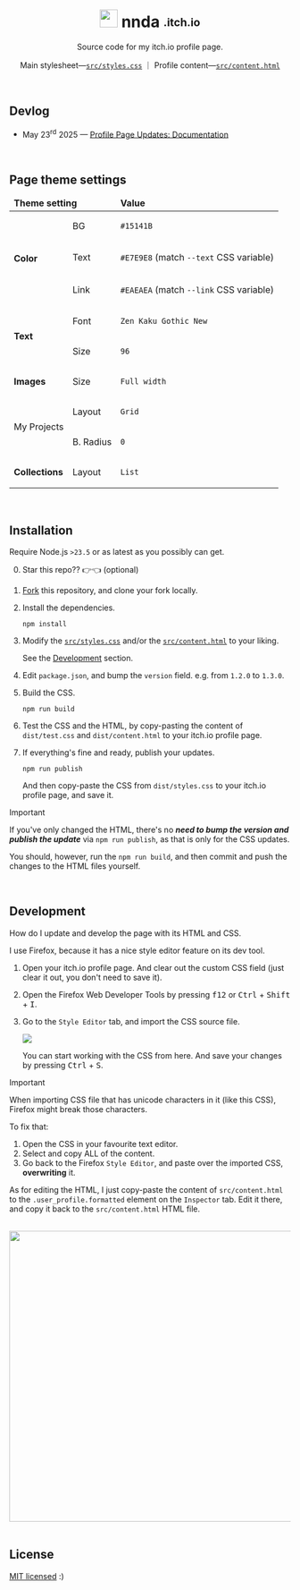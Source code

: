 <h1 align="center"> <img height="32" width="32" src="https://cdn.simpleicons.org/itchdotio/fff"/> nnda&nbsp;<sub><sup>.itch.io</sup></sub> </h1>

<div align="center">

Source code for my itch.io profile page.

Main stylesheet—[`src/styles.css`](src/styles.css)
｜
Profile content—[`src/content.html`](src/content.html)

<img src="https://github.com/user-attachments/assets/4a1f841a-7e95-4bda-a4c6-564f7b6301df" alt="">

</div>

<br>

## Devlog

- May 23<sup>rd</sup> 2025 — [Profile Page Updates: Documentation](https://itch.io/blog/950966/profile-page-updates-documentation)

<br>

## Page theme settings

<table>
<thead>
<tr>
<td colspan="2">
  <b> Theme setting </b>
</td>
<td>
  <b> Value </b>
</td>
</tr>
</thead>

<tbody>

<tr>
<td rowspan="3"><b> Color </b></td>
<td> BG </td>
<td>

  `#15141B`

</td>
</tr>

<tr>
<td> Text </td>
<td>

  `#E7E9E8` (match `--text` CSS variable)

</td>
</tr>

<tr>
<td> Link </td>
<td>

  `#EAEAEA` (match `--link` CSS variable)

</td>
</tr>


<tr>
<td rowspan="2"><b> Text </b></td>
<td> Font </td>
<td>

  `Zen Kaku Gothic New`

</td>
</tr>

<tr>
<td> Size </td>
<td>

  `96`

</td>
</tr>


<tr>
<td rowspan="1"><b> Images </b></td>
<td> Size </td>
<td>

  `Full width`

</td>
</tr>


<tr>
<td rowspan="2"> My Projects </td>
<td> Layout </td>
<td>

  `Grid`

</td>
</tr>

<tr>
<td> B. Radius </td>
<td>

  `0`

</td>
</tr>


<tr>
<td rowspan="1"><b> Collections </b></td>
<td> Layout </td>
<td>

  `List`

</td>
</tr>
</tbody>
</table>

<br>

## Installation

Require Node.js `>23.5` or as latest as you possibly can get.

0. Star this repo?? 👉👈 (optional)

1. [Fork](https://github.com/nndda/itchio-profile/fork) this repository, and clone your fork locally.

1. Install the dependencies.
    ```
    npm install
    ```

1. Modify the [`src/styles.css`](src/styles.css) and/or the [`src/content.html`](src/content.html) to your liking.

    See the [Development](#development) section.

1. Edit `package.json`, and bump the `version` field. e.g. from `1.2.0` to `1.3.0`.

1. Build the CSS.
    ```
    npm run build
    ```

1. Test the CSS and the HTML, by copy-pasting the content of `dist/test.css` and `dist/content.html` to your itch.io profile page.

1. If everything's fine and ready, publish your updates.
    ```
    npm run publish
    ```

    And then copy-paste the CSS from `dist/styles.css` to your itch.io profile page, and save it.

> [!IMPORTANT]
> If you've only changed the HTML, there's no ***need to bump the version and publish the update*** via `npm run publish`, as that is only for the CSS updates.
>
> You should, however, run the `npm run build`, and then commit and push the changes to the HTML files yourself.

<br>

## Development

How do I update and develop the page with its HTML and CSS.

I use Firefox, because it has a nice style editor feature on its dev tool.

1. Open your itch.io profile page. And clear out the custom CSS field (just clear it out, you don't need to save it).
2. Open the Firefox Web Developer Tools by pressing <kbd>f12</kbd> or <kbd>Ctrl</kbd> + <kbd>Shift</kbd> + <kbd>I</kbd>.
3. Go to the `Style Editor` tab, and import the CSS source file.

   ![](https://github.com/user-attachments/assets/495e2981-a40e-4d8d-be08-33ddb3567a34)

   You can start working with the CSS from here. And save your changes by pressing <kbd>Ctrl</kbd> + <kbd>S</kbd>.

> [!IMPORTANT]
> When importing CSS file that has unicode characters in it (like this CSS),
> Firefox might break those characters.
>
> To fix that:
> 1. Open the CSS in your favourite text editor.
> 2. Select and copy ALL of the content.
> 3. Go back to the Firefox `Style Editor`, and paste over the imported CSS, **overwriting** it.

As for editing the HTML, I just copy-paste the content of `src/content.html` to the `.user_profile.formatted` element on the `Inspector` tab. Edit it there, and copy it back to the `src/content.html` HTML file.

<br>

<div align="center">
  <a href="https://github.com/SAWARATSUKI/KawaiiLogos">
    <img width="520" src="https://github.com/user-attachments/assets/ea12ce4c-abf4-4836-9662-456c67ee2f8b">
  </a>
</div>

<br>

## License

[MIT licensed](LICENSE) :)
